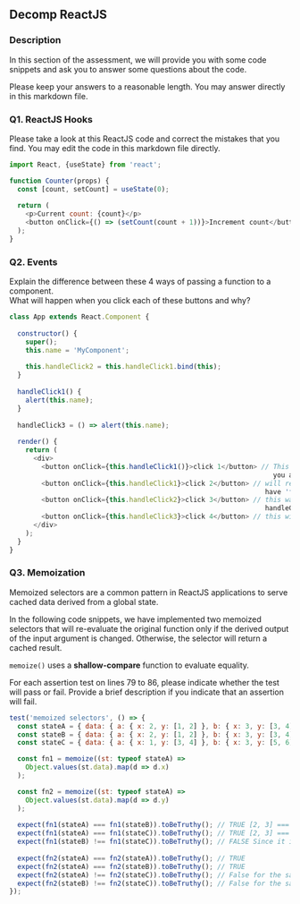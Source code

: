 ## Decomp ReactJS

### Description
In this section of the assessment, we will provide you with some code snippets and ask you to answer some questions about the code. 

Please keep your answers to a reasonable length. You may answer directly in this markdown file.

### Q1. ReactJS Hooks
Please take a look at this ReactJS code and correct the mistakes that you find. You may edit the code in this markdown file directly.
```javascript
import React, {useState} from 'react';

function Counter(props) {
  const [count, setCount] = useState(0);
  
  return (
    <p>Current count: {count}</p>
    <button onClick={() => (setCount(count + 1))}>Increment count</button>
  );
}
```

### Q2. Events
Explain the difference between these 4 ways of passing a function to a component. </br>
What will happen when you click each of these buttons and why?

```javascript
class App extends React.Component {
  
  constructor() {
    super(); 
    this.name = 'MyComponent';
    
    this.handleClick2 = this.handleClick1.bind(this);
  }
  
  handleClick1() {
    alert(this.name);
  }
  
  handleClick3 = () => alert(this.name);
  
  render() {
    return (
      <div>
        <button onClick={this.handleClick1()}>click 1</button> // This function would be executed on every rerender since since there are parenthesis, 
                                                                  you are supposed to give a function not execute it, also the handleClick1 function is wrong and will cause an error
        <button onClick={this.handleClick1}>click 2</button> // will result in an erro since handleClick1 is not using the right syntax for writing a function, it either needs to 
                                                                have 'function' typed in front or be written in the same format as handleClick3
        <button onClick={this.handleClick2}>click 3</button> // this was binded to handleClick1 which is an incorrectly written function so it will result in an error, if it was bounded to 
                                                                handleClick3 it would display an alert saying "My Component"
        <button onClick={this.handleClick3}>click 4</button> // this will display an alert saying 'My Component'
      </div>
    );
  }
}
```

### Q3. Memoization
Memoized selectors are a common pattern in ReactJS applications to serve cached data derived from a global state. 

In the following code snippets, we have implemented two memoized selectors that will re-evaluate the original function only if the derived output of the input argument is changed. Otherwise, the selector will return a cached result. 

`memoize()` uses a <strong>shallow-compare</strong> function to evaluate equality.

For each assertion test on lines 79 to 86, please indicate whether the test will pass or fail. Provide a brief description if you indicate that an assertion will fail.

```javascript
test('memoized selectors', () => {
  const stateA = { data: { a: { x: 2, y: [1, 2] }, b: { x: 3, y: [3, 4] } } };
  const stateB = { data: { a: { x: 2, y: [1, 2] }, b: { x: 3, y: [3, 4] } } };
  const stateC = { data: { a: { x: 1, y: [3, 4] }, b: { x: 3, y: [5, 6] } } };

  const fn1 = memoize((st: typeof stateA) =>
    Object.values(st.data).map(d => d.x)
  );

  const fn2 = memoize((st: typeof stateA) =>
    Object.values(st.data).map(d => d.y)
  );
  
  expect(fn1(stateA) === fn1(stateB)).toBeTruthy(); // TRUE [2, 3] === [2, 3] 
  expect(fn1(stateA) === fn1(stateC)).toBeTruthy(); // TRUE [2, 3] === [2, 3] 
  expect(fn1(stateB) !== fn1(stateC)).toBeTruthy(); // FALSE Since it is a shallow comparison, both stateB and stateC have the same properties one level down so it will return the cached value of stateB for stateC
  
  expect(fn2(stateA) === fn2(stateA)).toBeTruthy(); // TRUE
  expect(fn2(stateA) === fn2(stateB)).toBeTruthy(); // TRUE
  expect(fn2(stateA) !== fn2(stateC)).toBeTruthy(); // False for the same reason as previously stated
  expect(fn2(stateB) !== fn2(stateC)).toBeTruthy(); // False for the same reason as previously stated
});
```
